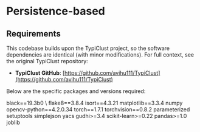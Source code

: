 # Persistence-based

## Requirements

This codebase builds upon the TypiClust project, so the software dependencies are identical (with minor modifications). For full context, see the original TypiClust repository:

- **TypiClust GitHub**: [https://github.com/avihu111/TypiClust](https://github.com/avihu111/TypiClust)

Below are the specific packages and versions required:

black==19.3b0 \\
flake8==3.8.4
isort==4.3.21
matplotlib==3.3.4
numpy
opencv-python==4.2.0.34
torch==1.7.1
torchvision==0.8.2
parameterized
setuptools
simplejson
yacs
gudhi>=3.4
scikit-learn>=0.22
pandas>=1.0
joblib

